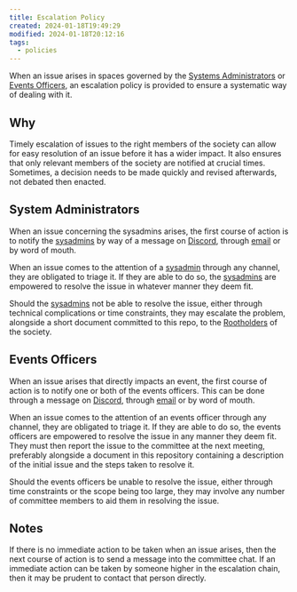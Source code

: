 ```yaml
---
title: Escalation Policy
created: 2024-01-18T19:49:29
modified: 2024-01-18T20:12:16
tags:
  - policies
---
```


When an issue arises in spaces governed by the [Systems Administrators](../../admin/admins.md) or [Events Officers](Events%20Officers), an escalation policy is provided to ensure a systematic way of dealing with it.

## Why

Timely escalation of issues to the right members of the society can allow for easy resolution of an issue before it has a wider impact. It also ensures that only relevant members of the society are notified at crucial times. Sometimes, a decision needs to be made quickly and revised afterwards, not debated then enacted.

## System Administrators

When an issue concerning the sysadmins arises, the first course of action is to notify the [sysadmins](../../admin/admins.md) by way of a message on [Discord](https://discord.redbrick.dcu.ie), through [email](mailto:elected-admins@redbrick.dcu.ie) or by word of mouth.

When an issue comes to the attention of a [sysadmin](../../admin/admins.md) through any channel, they are obligated to triage it. If they are able to do so, the [sysadmins](../../admin/admins.md) are empowered to resolve the issue in whatever manner they deem fit.

Should the [sysadmins](../../admin/admins.md) not be able to resolve the issue, either through technical complications or time constraints, they may escalate the problem, alongside a short document committed to this repo, to the [Rootholders](admin/Rootholders.md) of the society.

## Events Officers

When an issue arises that directly impacts an event, the first course of action is to notify one or both of the events officers. This can be done through a message on  [Discord](https://discord.redbrick.dcu.ie), through [email](mailto:events@redbrick.dcu.ie) or by word of mouth.

When an issue comes to the attention of an events officer through any channel, they are obligated to triage it. If they are able to do so, the events officers are empowered to resolve the issue in any manner they deem fit. They must then report the issue to the committee at the next meeting, preferably alongside a document in this repository containing a description of the initial issue and the steps taken to resolve it.

Should the events officers be unable to resolve the issue, either through time constraints or the scope being too large, they may involve any number of committee members to aid them in resolving the issue.

## Notes

If there is no immediate action to be taken when an issue arises, then the next course of action is to send a message into the committee chat. If an immediate action can be taken by someone higher in the escalation chain, then it may be prudent to contact that person directly.
